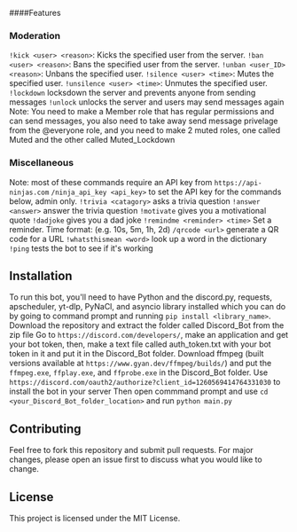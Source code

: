 ####Features
 
### Moderation
  `!kick <user> <reason>`: Kicks the specified user from the server.
  `!ban <user> <reason>`: Bans the specified user from the server.
  `!unban <user_ID> <reason>`: Unbans the specified user.
  `!silence <user> <time>`: Mutes the specified user.
  `!unsilence <user> <time>`: Unmutes the specified user.
  `!lockdown` locksdown the server and prevents anyone from sending messages
  `!unlock` unlocks the server and users may send messages again
  Note: You need to make a Member role that has regular permissions and can send messages, you also need to take away send message privelage from the @everyone role, and you need to make 2 muted roles, one called Muted and the other called Muted_Lockdown

### Miscellaneous 
  Note: most of these commands require an API key from `https://api-ninjas.com`
  `/ninja_api_key <api_key>` to set the API key for the commands below, admin only.
  `!trivia <catagory>` asks a trivia question
  `!answer <answer>` answer the trivia question
  `!motivate` gives you a motivational quote
  `!dadjoke` gives you a dad joke
  `!remindme <reminder> <time>`  Set a reminder. Time format: <number><unit> (e.g. 10s, 5m, 1h, 2d)
  `/qrcode <url>` generate a QR code for a URL
  `!whatsthismean <word>` look up a word in the dictionary
  `!ping` tests the bot to see if it's working

## Installation

  To run this bot, you'll need to have Python and the discord.py, requests, apscheduler, yt-dlp, PyNaCl, and asyncio library installed which you can do by going to command prompt and running `pip install <library_name>`. 
  Download the repository and extract the folder called Discord_Bot from the zip file
  Go to `https://discord.com/developers/`, make an application and get your bot token, then, make a text file called auth_token.txt with your bot token in it and put it in the Discord_Bot folder.
  Download ffmpeg (built versions available at `https://www.gyan.dev/ffmpeg/builds/`) and put the `ffmpeg.exe`, `ffplay.exe`, and `ffprobe.exe` in the Discord_Bot folder.
  Use `https://discord.com/oauth2/authorize?client_id=1260569414764331030` to install the bot in your server
  Then open commmand prompt and use `cd <your_Discord_Bot_folder_location>` and run `python main.py`

## Contributing
  Feel free to fork this repository and submit pull requests. For major changes, please open an issue first to discuss what you would like to change.

## License
  This project is licensed under the MIT License.

